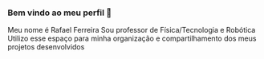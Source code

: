 ### Bem vindo ao meu perfil 👋

Meu nome é Rafael Ferreira
Sou professor de Física/Tecnologia e Robótica
Utilizo esse espaço para minha organização e compartilhamento dos meus projetos desenvolvidos

###
